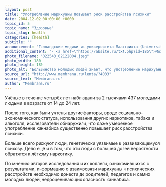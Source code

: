 ```yaml
---
layout: post
title: "Употребление марихуаны повышает риск расстройства психики"
date: 2004-12-02 00:00:00 +0000
topic_id: 5
topic_name: "Здоровье"
topic_slug: health
categories: [health]
subtitle: ""
announcement: "Голландские медики из университета Маастрихта (Universiteit Maastricht) пришли к выводу, что употребление марихуаны в молодости повышает риск появления психотических признаков во взрослой жизни — это происходит потому, что каннабис нарушает баланс допамина, ключевого химиката в мозге."
additional_content: "- <a href=\"https://absite.ru/txt.php?id=185\">Мозг кокаиниста отличается своей структурой от обычного мозга</a>"
photo_filename: "022543_02122004.jpeg"
photo_width: 180
photo_height: 180
photo_alt: "Большинство молодых людей знает, что употребление марихуаны - вне закона, но некоторые, возможно, недооценивают, какой вред здоровью она может причинить (иллюстрация с сайта bbc.co.uk)"
source_url: "http://www.membrana.ru/lenta/?4033"
source_text: "Membrana.ru"
author: "Membrana.ru"
---
```

Учёные в течение четырёх лет наблюдали за 2 тысячами 437 молодыми людьми в возрасте от 14 до 24 лет.

После того, как были учтены другие факторы, вроде социально-экономического статуса, использования других наркотиков, табака и алкоголя, исследователи обнаружили, что даже умеренное употребление каннабиса существенно повышает риск расстройства психики.

Больше всего рискуют люди, генетически уязвимые к развивающемуся психозу. Дело ещё и в том, что эти люди с большей долей вероятности обратятся к лёгкому наркотику.

По мнению авторов исследования и их коллеги, ознакомившихся с результатами, информацию о взаимосвязи марихуаны и психических расстройств необходимо донести до родителей, педагогов и самих молодых людей, недооценивающих опасность каннабиса.
